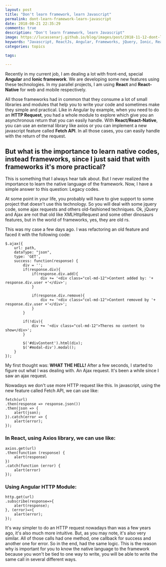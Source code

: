 ```yaml
---
layout: post
title: "Don't learn framework, learn Javascript"
permalink: dont-learn-framework-learn-javascript
date: 2018-08-21 22:35:29
comments: true
description: "Don't learn framework, learn Javascript"
image: https://lucassenarj.github.io/blog/images/post/2018-11-12-dont-learn-framework-learn-javascript.png
keywords: "Javascript, ReactJs, Angular, Frameworks, jQuery, Ionic, React-Native, Fecth API, Ajax"
categories: topics

tags:

---
```


Recently in my current job, I am dealing a lot with front-end, special **Angular** and **Ionic framework**. We are developing some new features using these technologies. In my parallel projects, I am using **React** and **React-Native** for web and mobile respectively.

All those frameworks had in common that they consume a lot of small libraries and modules that help you to write your code and sometimes make they simple and practical. Like in Angular by example, when you need to do an **HTTP Request**, you had a whole module to explore which give you an asynchronous return that you can easily handle. With **React/React-Native**, you can use an external library like axios or you can implement a new javascript feature called **Fetch API**. In all those cases, you can easily handle with the return of the request.

## But what is the importance to learn native codes, instead frameworks, since I just said that with frameworks it's more practical?

This is something that I always hear talk about. But I never realized the importance to learn the native language of the framework. Now, I have a simple answer to this question: Legacy codes.

At some point in your life, you probably will have to give support to some project that doesn't use this technology. So you will deal with some jquery code, some ajax requests and others old-fashioned techniques. Ok, jQuery and Ajax are not that old like XMLHttpRequest and some other dinosaurs features, but in the world of frameworks, yes, they are old rs.

This was my case a few days ago. I was refactoring an old feature and faced it with the following code:

```
$.ajax({
    url: path,
    dataType: "json",
    type: 'GET',
    success: function(response) {
        div = '';
        if(response.div){
            if(response.div.add){
                div += '<div class="col-md-12">Content added by: '+ response.div.user +'</div>';
            }

            if(response.div.remove){
                div += '<div class="col-md-12">Content removed by '+ response.div.user +'</div>';
            }
        }

        if(!div){
            div += '<div class="col-md-12">Theres no content to show</div>';
        }

        $('#divContent').html(div);
        $('#modal-div').modal();    
    }
});
```

My first thought was: **WHAT THE HELL!** After a few seconds, I started to figure out what I was dealing with. An Ajax request. It's been a while since I saw an ajax request. 

Nowadays we don't use more HTTP request like this. In javascript, using the new feature called Fetch API, we can use like:

```
fetch(url)
.then(response => response.json())
.then(json => {
    alert(json);
}).catch(error => {
    alert(error);
});
```

### In React, using Axios library, we can use like:
```
axios.get(url)
.then(function (response) {
    alert(response)
})
.catch(function (error) {
    alert(error)
});
```

### Using Angular HTTP Module:
```
http.get(url) 
.subscribe(response=>{
    alert(response);
}, (error)=>{
    alert(error);
});
```

It's way simpler to do an HTTP request nowadays than was a few years ago, it's also much more intuitive. But, as you may note, it's also very similar. All of those calls had one method, one callback for success and another one for error. So in the end, had the same logic. This is the reason why is important for you to know the native language to the framework because you won't be tied to one way to write, you will be able to write the same call in several different ways.